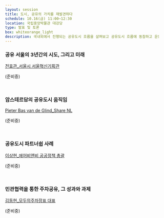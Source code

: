 ```yaml
---
layout: session
title: 도시, 공유의 가치를 재발견하다
schedule: 10.16(금) 11:00~12:30
location: 국립중앙박물관 대강당
type: 발표 및 토론
box: whiteorange_light
description: 국내외에서 진행되는 공유도시 흐름을 살펴보고 공유도시 흐름에 동참하고 운동을 이끌고 있는 단체와 프로젝트의 직접적인 사례들을 들어본다.
---
```


### 공유 서울의 3년간의 시도, 그리고 미래
[전효관_서울시 서울혁신기획관](/speakers.html#speaker13)

(준비중)

<br>

### 암스테르담의 공유도시 움직임

[Pieter Bas van de Glind_Share NL](/speakers.html#speaker12)

(준비중)

<br>

### 공유도시 파트너쉽 사례

[이상현_에어비앤비 공공정책 총괄](/speakers.html#speaker14)

(준비중)

<br>

### 민관협력을 통한 주차공유, 그 성과와 과제

[김동현_모두의주차장표 대표](/speakers.html#speaker15)

(준비중)

<br>
